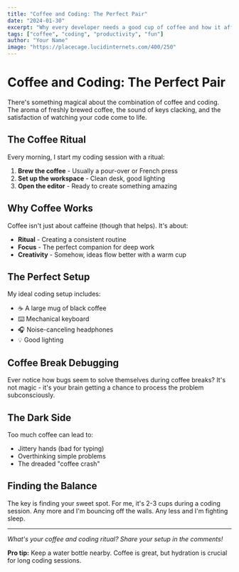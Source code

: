 ```yaml
---
title: "Coffee and Coding: The Perfect Pair"
date: "2024-01-30"
excerpt: "Why every developer needs a good cup of coffee and how it affects our coding sessions."
tags: ["coffee", "coding", "productivity", "fun"]
author: "Your Name"
image: "https://placecage.lucidinternets.com/400/250"
---
```


# Coffee and Coding: The Perfect Pair

There's something magical about the combination of coffee and coding. The aroma of freshly brewed coffee, the sound of keys clacking, and the satisfaction of watching your code come to life.

## The Coffee Ritual

Every morning, I start my coding session with a ritual:
1. **Brew the coffee** - Usually a pour-over or French press
2. **Set up the workspace** - Clean desk, good lighting
3. **Open the editor** - Ready to create something amazing

## Why Coffee Works

Coffee isn't just about caffeine (though that helps). It's about:
- **Ritual** - Creating a consistent routine
- **Focus** - The perfect companion for deep work
- **Creativity** - Somehow, ideas flow better with a warm cup

## The Perfect Setup

My ideal coding setup includes:
- ☕ A large mug of black coffee
- ⌨️ Mechanical keyboard
- 🎧 Noise-canceling headphones
- 💡 Good lighting

## Coffee Break Debugging

Ever notice how bugs seem to solve themselves during coffee breaks? It's not magic - it's your brain getting a chance to process the problem subconsciously.

## The Dark Side

Too much coffee can lead to:
- Jittery hands (bad for typing)
- Overthinking simple problems
- The dreaded "coffee crash"

## Finding the Balance

The key is finding your sweet spot. For me, it's 2-3 cups during a coding session. Any more and I'm bouncing off the walls. Any less and I'm fighting sleep.

---

*What's your coffee and coding ritual? Share your setup in the comments!*

**Pro tip:** Keep a water bottle nearby. Coffee is great, but hydration is crucial for long coding sessions. 